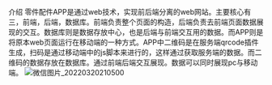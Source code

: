 
介绍
零件配件APP是通过web技术，实现前后端分离的web网站。主要核心有三，前端，后端，数据库。前端负责整个页面的构造，后端负责去前端页面数据展现的交互。数据库则是数据存放中心，也是后端与前端交互用的数据。而APP则是将原本web页面运行在移动端的一种方式。APP中二维码是在服务端qrcode插件生成，扫码是通过移动端中的js脚本来进行的，这样通过获取服务端的数据。而二维码的数据存放在数据库。通过前端后端交互展现。数据可以同时展现pc与移动端。
![微信图片_20220320210500](https://user-images.githubusercontent.com/49253465/159163705-c6ef5d8c-7810-4ac3-92e2-2ee93d413ce3.png)
